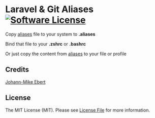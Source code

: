 # Laravel & Git Aliases [![Software License][ico-license]](LICENSE)

Copy [aliases](aliases) file to your system to **.aliases** 

Bind that file to your **.zshrc** or **.bashrc**

Or just copy the content from [aliases](aliases) to your file or profile

## Credits

[Johann-Mike Ebert][link-author]

## License

The MIT License (MIT). Please see [License File](LICENSE) for more information.

[ico-license]: https://img.shields.io/badge/license-MIT-brightgreen.svg?style=flat-square
[link-author]: https://github.com/johannebert
